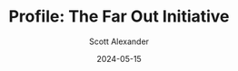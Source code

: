 ---
layout: podcast
title: "Profile: The Far Out Initiative"
author: Scott Alexander
description: https://www.astralcodexten.com/p/profile-the-far-out-initiative
date: 2024-05-15
length: 5561203
duration: 1390
guid: profile-the-far-out-initiative
---